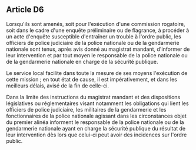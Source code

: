 Article D6
----
Lorsqu'ils sont amenés, soit pour l'exécution d'une commission rogatoire, soit
dans le cadre d'une enquête préliminaire ou de flagrance, à procéder à un acte
d'enquête susceptible d'entraîner un trouble à l'ordre public, les officiers de
police judiciaire de la police nationale ou de la gendarmerie nationale sont
tenus, après avis donné au magistrat mandant, d'informer de leur intervention et
par tout moyen le responsable de la police nationale ou de la gendarmerie
nationale en charge de la sécurité publique.

Le service local facilite dans toute la mesure de ses moyens l'exécution de
cette mission ; en tout état de cause, il est impérativement, et dans les
meilleurs délais, avisé de la fin de celle-ci.

Dans la limite des instructions du magistrat mandant et des dispositions
législatives ou réglementaires visant notamment les obligations qui lient les
officiers de police judiciaire, les militaires de la gendarmerie et les
fonctionnaires de la police nationale agissant dans les circonstances objet du
premier alinéa informent le responsable de la police nationale ou de la
gendarmerie nationale ayant en charge la sécurité publique du résultat de leur
intervention dès lors que celui-ci peut avoir des incidences sur l'ordre public.

